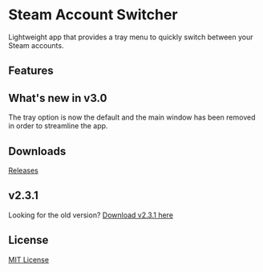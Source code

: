 # Steam Account Switcher

Lightweight app that provides a tray menu to quickly switch between your Steam accounts.

## Features



## What's new in v3.0

The tray option is now the default and the main window has been removed in order to streamline the app.

## Downloads

[Releases](https://github.com/danielchalmers/SteamAccountSwitcher/releases)

## v2.3.1

Looking for the old version? [Download v2.3.1 here](https://github.com/danielchalmers/SteamAccountSwitcher/releases/tag/v2.3.1)

## License

[MIT License](LICENSE.md)
